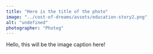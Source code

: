 ```yaml
---
title: "Here is the title of the photo"
image: "../cost-of-dreams/assets/education-story2.png"
alt: "undefined"
photographer: "Photog"
---
```


Hello, this will be the image caption here!